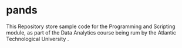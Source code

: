 # pands

This Repository store sample code for the Programming and Scripting module, as part of the Data Analytics course being rum by the Atlantic Technological University 
.
